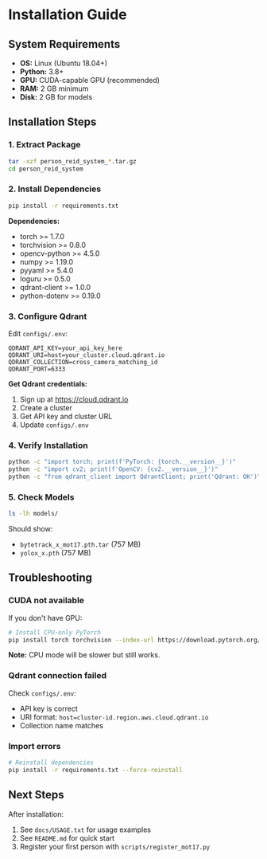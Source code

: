 # Installation Guide

## System Requirements

- **OS:** Linux (Ubuntu 18.04+)
- **Python:** 3.8+
- **GPU:** CUDA-capable GPU (recommended)
- **RAM:** 2 GB minimum
- **Disk:** 2 GB for models

## Installation Steps

### 1. Extract Package

```bash
tar -xzf person_reid_system_*.tar.gz
cd person_reid_system
```

### 2. Install Dependencies

```bash
pip install -r requirements.txt
```

**Dependencies:**
- torch >= 1.7.0
- torchvision >= 0.8.0
- opencv-python >= 4.5.0
- numpy >= 1.19.0
- pyyaml >= 5.4.0
- loguru >= 0.5.0
- qdrant-client >= 1.0.0
- python-dotenv >= 0.19.0

### 3. Configure Qdrant

Edit `configs/.env`:

```env
QDRANT_API_KEY=your_api_key_here
QDRANT_URI=host=your_cluster.cloud.qdrant.io
QDRANT_COLLECTION=cross_camera_matching_id
QDRANT_PORT=6333
```

**Get Qdrant credentials:**
1. Sign up at https://cloud.qdrant.io
2. Create a cluster
3. Get API key and cluster URL
4. Update `configs/.env`

### 4. Verify Installation

```bash
python -c "import torch; print(f'PyTorch: {torch.__version__}')"
python -c "import cv2; print(f'OpenCV: {cv2.__version__}')"
python -c "from qdrant_client import QdrantClient; print('Qdrant: OK')"
```

### 5. Check Models

```bash
ls -lh models/
```

Should show:
- `bytetrack_x_mot17.pth.tar` (757 MB)
- `yolox_x.pth` (757 MB)

## Troubleshooting

### CUDA not available

If you don't have GPU:
```bash
# Install CPU-only PyTorch
pip install torch torchvision --index-url https://download.pytorch.org/whl/cpu
```

**Note:** CPU mode will be slower but still works.

### Qdrant connection failed

Check `configs/.env`:
- API key is correct
- URI format: `host=cluster-id.region.aws.cloud.qdrant.io`
- Collection name matches

### Import errors

```bash
# Reinstall dependencies
pip install -r requirements.txt --force-reinstall
```

## Next Steps

After installation:
1. See `docs/USAGE.txt` for usage examples
2. See `README.md` for quick start
3. Register your first person with `scripts/register_mot17.py`

